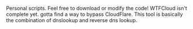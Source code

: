 Personal scripts. Feel free to download or modify the code!
WTFCloud isn't complete yet. gotta find a way to bypass CloudFlare. This tool is basically the combination of dnslookup and reverse dns lookup.

